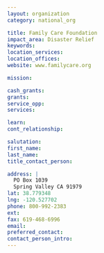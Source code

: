 ```yaml
---
layout: organization
category: national_org

title: Family Care Foundation
impact_area: Disaster Relief
keywords: 
location_services: 
location_offices: 
website: www.familycare.org

mission: 

cash_grants: 
grants: 
service_opp: 
services: 

learn: 
cont_relationship: 

salutation: 
first_name: 
last_name: 
title_contact_person: 

address: |
  PO Box 1039  
  Spring Valley CA 91979
lat: 38.779348
lng: -120.527702
phone: 800-992-2383
ext: 
fax: 619-468-6996
email: 
preferred_contact: 
contact_person_intro: 
---
```

